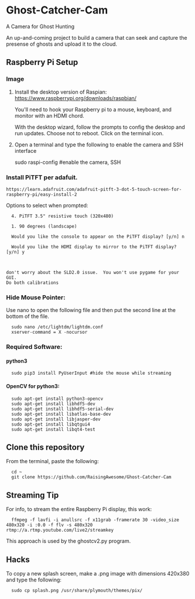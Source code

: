 # Ghost-Catcher-Cam
A Camera for Ghost Hunting


An up-and-coming project to build a camera that can seek and capture the presense of ghosts and upload it to the cloud.

## Raspberry Pi Setup

### Image

1.  Install the desktop version of Raspian:  https://www.raspberrypi.org/downloads/raspbian/

      You'll need to hook your Raspberry pi to a mouse, keyboard, and monitor with an HDMI chord.
      
      With the desktop wizard, follow the prompts to config the desktop and run updates.  Choose not to reboot.  Click on the terminal icon.

2.  Open a terminal and type the following to enable the camera and SSH interface
      
      sudo raspi-config #enable the camera, SSH

### Install PiTFT per adafuit.

    https://learn.adafruit.com/adafruit-pitft-3-dot-5-touch-screen-for-raspberry-pi/easy-install-2
Options to select when prompted:

      4. PiTFT 3.5" resistive touch (320x480)

      1. 90 degrees (landscape)

      Would you like the console to appear on the PiTFT display? [y/n] n

      Would you like the HDMI display to mirror to the PiTFT display? [y/n] y



    don't worry about the SLD2.0 issue.  You won't use pygame for your GUI.
    Do both calibrations
  
### Hide Mouse Pointer:

Use nano to open the following file and then put the second line at the bottom of the file.

      sudo nano /etc/lightdm/lightdm.conf
      xserver-command = X -nocursor      
      
      

### Required Software:

#### python3
      
      sudo pip3 install PyUserInput #hide the mouse while streaming

#### OpenCV for python3:

      sudo apt-get install python3-opencv
      sudo apt-get install libhdf5-dev
      sudo apt-get install libhdf5-serial-dev
      sudo apt-get install libatlas-base-dev
      sudo apt-get install libjasper-dev 
      sudo apt-get install libqtgui4 
      sudo apt-get install libqt4-test
           
## Clone this repository
From the terminal, paste the following:

      cd ~
      git clone https://github.com/RaisingAwesome/Ghost-Catcher-Cam


## Streaming Tip
For info, to stream the entire Raspberry Pi display, this work:

      ffmpeg -f lavfi -i anullsrc -f x11grab -framerate 30 -video_size 480x320 -i :0.0 -f flv -s 480x320 rtmp://a.rtmp.youtube.com/live2/streamkey

This approach is used by the ghostcv2.py program.

## Hacks
To copy a new splash screen, make a .png image with dimensions 420x380 and type the following:

      sudo cp splash.png /usr/share/plymouth/themes/pix/
      
      

